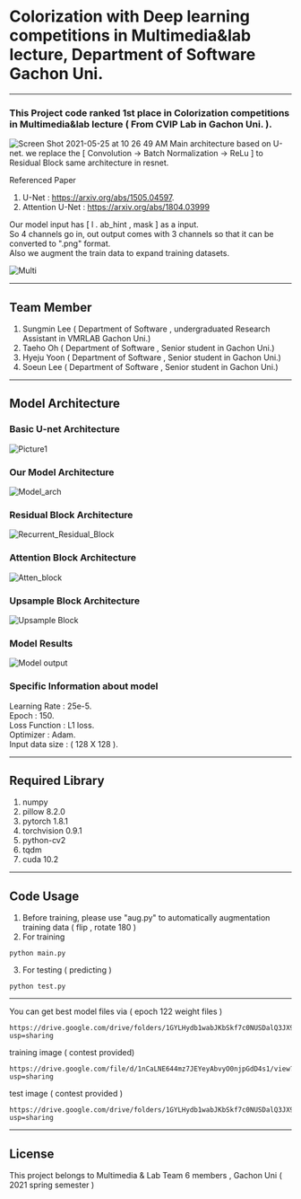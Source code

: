 # Colorization with Deep learning competitions in Multimedia&lab lecture, Department of Software Gachon Uni.
-----------------------
### This Project code ranked 1st place in Colorization competitions in Multimedia&lab lecture ( From CVIP Lab in Gachon Uni. ).    
![Screen Shot 2021-05-25 at 10 26 49 AM](https://user-images.githubusercontent.com/57583574/119442232-5f679280-bd62-11eb-8893-37da1ecc4d70.png)
Main architecture based on U-net. we replace the [ Convolution -> Batch Normalization -> ReLu ] to Residual Block same architecture in resnet.    

Referenced Paper
1. U-Net : https://arxiv.org/abs/1505.04597.   
2. Attention U-Net : https://arxiv.org/abs/1804.03999      

Our model input has [ l . ab_hint , mask ] as a input.    
So 4 channels go in, out output comes with 3 channels so that it can be converted to ".png" format.    
Also we augment the train data to expand training datasets.    

![Multi](https://user-images.githubusercontent.com/57583574/119499897-26e7a900-bda2-11eb-81cb-79734e13aad1.gif)



------------------------
## Team Member
1. Sungmin Lee ( Department of Software , undergraduated Research Assistant in VMRLAB Gachon Uni.)
2. Taeho Oh ( Department of Software , Senior student in Gachon Uni.)
3. Hyeju Yoon ( Department of Software , Senior student in Gachon Uni.)
4. Soeun Lee ( Department of Software , Senior student in Gachon Uni.)
-----------------------
## Model Architecture

### Basic U-net Architecture
![Picture1](https://user-images.githubusercontent.com/57583574/119441049-68effb00-bd60-11eb-98c1-4877df56fb21.png)

### Our Model Architecture
![Model_arch](https://user-images.githubusercontent.com/57583574/119439859-2f1df500-bd5e-11eb-9316-8fcf48f01c48.png)

### Residual Block Architecture
![Recurrent_Residual_Block](https://user-images.githubusercontent.com/57583574/119463055-55528d80-bd7c-11eb-8063-09ef2857df7d.png)

### Attention Block Architecture
![Atten_block](https://user-images.githubusercontent.com/57583574/119462193-69e25600-bd7b-11eb-842d-87e7c3c6cc52.png)

### Upsample Block Architecture
![Upsample Block](https://user-images.githubusercontent.com/57583574/119459857-0a834680-bd79-11eb-8f75-a0a5b149c9da.png)

### Model Results
![Model output](https://user-images.githubusercontent.com/57583574/119458995-42d65500-bd78-11eb-9b78-4dfddbc22363.png)



### Specific Information about model
Learning Rate : 25e-5.   
Epoch : 150.    
Loss Function : L1 loss.   
Optimizer : Adam.    
Input data size : ( 128 X 128 ).    


-----------------------
## Required Library
1. numpy
2. pillow 8.2.0
3. pytorch 1.8.1
4. torchvision 0.9.1
5. python-cv2
6. tqdm
7. cuda 10.2

-----------------
## Code Usage
1. Before training, please use "aug.py" to automatically augmentation training data ( flip , rotate 180 )
2. For training 
```
python main.py
```

3. For testing ( predicting )
```
python test.py
```
-----------------
You can get best model files via ( epoch 122 weight files )
```
https://drive.google.com/drive/folders/1GYLHydb1wabJKbSkf7c0NUSDalQ3JX9x?usp=sharing
```
training image ( contest provided) 
```
https://drive.google.com/file/d/1nCaLNE644mz7JEYeyAbvyO0njpGdD4s1/view?usp=sharing
```

test image ( contest provided )
```
https://drive.google.com/drive/folders/1GYLHydb1wabJKbSkf7c0NUSDalQ3JX9x?usp=sharing
```
--------------
## License
This project belongs to Multimedia & Lab Team 6 members , Gachon Uni ( 2021 spring semester )
